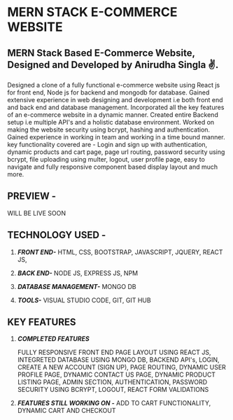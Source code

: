 # MERN STACK E-COMMERCE WEBSITE
 ## MERN Stack Based E-Commerce Website, Designed and Developed by Anirudha Singla ✌.

Designed a clone of a fully functional e-commerce website using React js for front end, Node js for backend and mongodb for database. Gained extensive experience in web designing and development i.e both front end and back end and database management. Incorporated all the key features of an e-commerce website in a dynamic manner. Created entire Backend setup i.e multiple API's and a holistic database environment. Worked on making the website security using bcrypt, hashing and authentication. Gained experience in working in team and working in a time bound manner. key functionality covered are - Login and sign up with authentication, dynamic products and cart page, page url routing, password security using bcrypt, file uploading using multer, logout, user profile page, easy to navigate and fully responsive component based display layout and much more.
 
 ## PREVIEW - 
 WILL BE LIVE SOON

 
 ## TECHNOLOGY USED -
 1. ***FRONT END-*** 
    HTML,
    CSS,
    BOOTSTRAP,
    JAVASCRIPT,
    JQUERY,
    REACT JS,
 
 2. ***BACK END-***
    NODE JS,
    EXPRESS JS,
    NPM

3. ***DATABASE MANAGEMENT-***
    MONGO DB

4. ***TOOLS-***
   VISUAL STUDIO CODE,
   GIT,
   GIT HUB


 ## KEY FEATURES
 1. ***COMPLETED FEATURES***

       FULLY RESPONSIVE FRONT END PAGE LAYOUT USING REACT JS, 
       INTEGRETED DATABASE USING MONGO DB,
       BACKEND API's,
       LOGIN,
       CREATE A NEW ACCOUNT (SIGN UP),
       PAGE ROUTING,
       DYNAMIC USER PROFILE PAGE,
       DYNAMIC CONTACT US PAGE,
       DYNAMIC PRODUCT LISTING PAGE,
       ADMIN SECTION,
       AUTHENTICATION,
       PASSWORD SECURITY USING BCRYPT,
       LOGOUT,
       REACT FORM VALIDATIONS
    
2. ***FEATURES STILL WORKING ON -***
  ADD TO CART FUNCTIONALITY,
 DYNAMIC CART AND CHECKOUT

  
